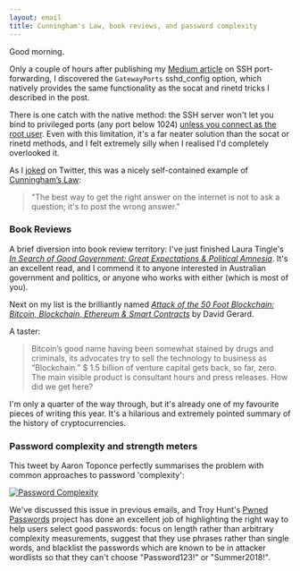 ```yaml
---
layout: email
title: Cunningham's Law, book reviews, and password complexity
---
```


Good morning.

Only a couple of hours after publishing my [Medium article](https://medium.com/@markeldo/reach-out-and-catch-shells-with-ssh-port-forwarding-bdeba3cf440b) on SSH port-forwarding, I discovered the `GatewayPorts` sshd_config option, which natively provides the same functionality as the socat and rinetd tricks I described in the post.

There is one catch with the native method: the SSH server won't let you bind to privileged ports (any port below 1024) [unless you connect as the root user](https://superuser.com/questions/767524/why-can-i-not-connect-to-a-reverse-ssh-tunnel-port-remotely-even-with-gatewaypo). Even with this limitation, it's a far neater solution than the socat or rinetd methods, and I felt extremely silly when I realised I'd completely overlooked it.

As I [joked](https://twitter.com/markeldo/status/993226347924348928) on Twitter, this was a nicely self-contained example of [Cunningham’s Law](https://meta.wikimedia.org/wiki/Cunningham%27s_Law): 
>"The best way to get the right answer on the internet is not to ask a question; it's to post the wrong answer."

### Book Reviews

A brief diversion into book review territory: I've just finished Laura Tingle's [*In Search of Good Government: Great Expectations & Political Amnesia*](https://www.amazon.com/Search-Good-Government-Expectations-Political/dp/1863959289). It's an excellent read, and I commend it to anyone interested in Australian government and politics, or anyone who works with either (which is most of you).

Next on my list is the brilliantly named [*Attack of the 50 Foot Blockchain: Bitcoin, Blockchain, Ethereum & Smart Contracts*](https://read.amazon.com/kp/kshare?asin=B073CPP581&id=i4gu5GpfQa6ogjTupqEGcA&reshareId=AQS20S8SX9F33BHVX4VF&reshareChannel=system) by David Gerard. 

A taster: 

>Bitcoin’s good name having been somewhat stained by drugs and criminals, its advocates try to sell the technology to business as “Blockchain.” $ 1.5 billion of venture capital gets back, so far, zero. The main visible product is consultant hours and press releases. How did we get here?


I'm only a quarter of the way through, but it's already one of my favourite pieces of writing this year. It's a hilarious and extremely pointed summary of the history of cryptocurrencies.

### Password complexity and strength meters

This tweet by Aaron Toponce perfectly summarises the problem with common approaches to password 'complexity':

[![Password Complexity](../images/password-complexity.png)](https://twitter.com/AaronToponce/status/988761412464857088)

We've discussed this issue in previous emails, and Troy Hunt's [Pwned Passwords](https://www.troyhunt.com/ive-just-launched-pwned-passwords-version-2/) project has done an excellent job of highlighting the right way to help users select good passwords: focus on length rather than arbitrary complexity measurements, suggest that they use phrases rather than single words, and blacklist the passwords which are known to be in attacker wordlists so that they can't choose "Password123!" or "Summer2018!".